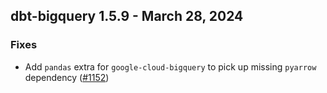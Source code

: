 ## dbt-bigquery 1.5.9 - March 28, 2024

### Fixes

- Add `pandas` extra for `google-cloud-bigquery` to pick up missing `pyarrow` dependency ([#1152](https://github.com/dbt-labs/dbt-bigquery/issues/1152))
